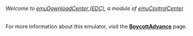 ###### Welcome to [emuDownloadCenter (EDC)](https://github.com/PhoenixInteractiveNL/emuDownloadCenter/wiki/), a module of [emuControlCenter](https://github.com/PhoenixInteractiveNL/emuControlCenter/wiki/)

For more information about this emulator, visit the [**BoycottAdvance**](https://github.com/PhoenixInteractiveNL/emuDownloadCenter/wiki/Emulator-boycottadv#menu) page.
